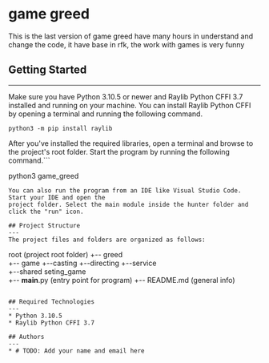 # game greed
This is the last version of game greed have many hours in understand and change the code, it have base in rfk, the work with games is very funny

## Getting Started
---
Make sure you have Python 3.10.5 or newer and Raylib Python CFFI 3.7 installed and running on your machine. You can install Raylib Python CFFI by opening a terminal and running the following command.
```
python3 -m pip install raylib
```
After you've installed the required libraries, open a terminal and browse to the project's root folder. Start the program by running the following command.```

python3 game_greed 
```
You can also run the program from an IDE like Visual Studio Code. Start your IDE and open the 
project folder. Select the main module inside the hunter folder and click the "run" icon.

## Project Structure
---
The project files and folders are organized as follows:
```
root                    (project root folder)
+-- greed                
  +-- game
    +--casting
    +--directing
    +--service  
    +--shared
    seting_game          
  +-- __main__.py       (entry point for program)
+-- README.md           (general info)
```

## Required Technologies
---
* Python 3.10.5
* Raylib Python CFFI 3.7

## Authors
---
* # TODO: Add your name and email here
